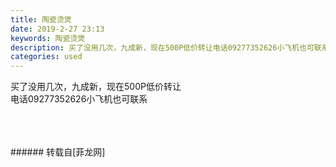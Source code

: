 ```yaml
---
title: 陶瓷烫煲
date: 2019-2-27 23:13
keywords: 陶瓷烫煲
description: 买了没用几次，九成新，现在500P低价转让电话09277352626小飞机也可联系
categories: used
---
```

<td class="t_f" id="postmessage_3126120">

买了没用几次，九成新，现在500P低价转让<br/>
电话09277352626小飞机也可联系<br/>
<img alt="" border="0" class="zoom" data-cf-modified-02e95b484f5304374b6deaae-="" file="http://www.flw.ph/data/appbyme/upload/image/201902/27/ldC7C3K2UwRU.jpg" id="aimg_O6Mmw" lazyloadthumb="1" onclick="" onmouseover="" src="http://www.flw.ph/data/appbyme/upload/image/201902/27/ldC7C3K2UwRU.jpg"/><br/>
<br/>
<img alt="" border="0" class="zoom" data-cf-modified-02e95b484f5304374b6deaae-="" file="http://www.flw.ph/data/appbyme/upload/image/201902/27/Fe6Tq4EfSiJx.jpg" id="aimg_Vu8Ju" lazyloadthumb="1" onclick="" onmouseover="" src="http://www.flw.ph/data/appbyme/upload/image/201902/27/Fe6Tq4EfSiJx.jpg"/><br/>
<br/>
<img alt="" border="0" class="zoom" data-cf-modified-02e95b484f5304374b6deaae-="" file="http://www.flw.ph/data/appbyme/upload/image/201902/27/wZv9Dkw7s2NY.jpg" id="aimg_ML1tN" lazyloadthumb="1" onclick="" onmouseover="" src="http://www.flw.ph/data/appbyme/upload/image/201902/27/wZv9Dkw7s2NY.jpg"/><br/>
<br/>
</td>
###### 转载自[菲龙网]